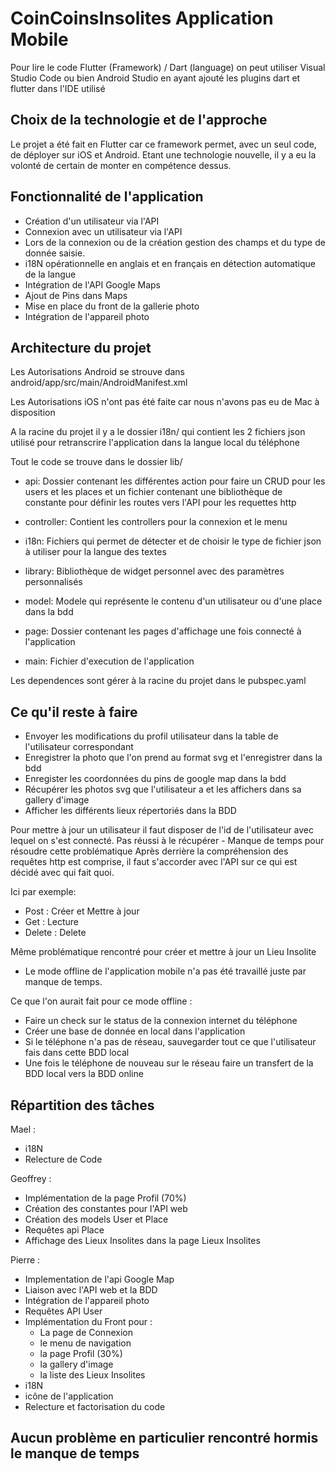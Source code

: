 # CoinCoinsInsolites Application Mobile

Pour lire le code Flutter (Framework) / Dart (language) on peut utiliser Visual Studio Code ou bien Android Studio en ayant ajouté les plugins dart et flutter dans l'IDE utilisé

## Choix de la technologie et de l'approche

Le projet a été fait en Flutter car ce framework permet, avec un seul code, de déployer sur iOS et Android. Etant une technologie nouvelle, il y a eu la volonté de certain de monter en
compétence dessus.


## Fonctionnalité de l'application

* Création d'un utilisateur via l'API
* Connexion avec un utilisateur via l'API
* Lors de la connexion ou de la création gestion des champs et du type de donnée saisie.
* i18N opérationnelle en anglais et en français en détection automatique de la langue
* Intégration de l'API Google Maps
* Ajout de Pins dans Maps
* Mise en place du front de la gallerie photo
* Intégration de l'appareil photo


## Architecture du projet

Les Autorisations Android se strouve dans android/app/src/main/AndroidManifest.xml

Les Autorisations iOS n'ont pas été faite car nous n'avons pas eu de Mac à disposition

A la racine du projet il y a le dossier i18n/ qui contient les 2 fichiers json utilisé pour retranscrire l'application dans la langue local du téléphone

Tout le code se trouve dans le dossier lib/

* api: Dossier contenant les différentes action pour faire un CRUD pour les users et les places et un fichier contenant une bibliothèque de constante pour définir les routes vers l'API pour les requettes http

* controller: Contient les controllers pour la connexion et le menu

* i18n: Fichiers qui permet de détecter et de choisir le type de fichier json à utiliser pour la langue des textes

* library: Bibliothèque de widget personnel avec des paramètres personnalisés

* model: Modele qui représente le contenu d'un utilisateur ou d'une place dans la bdd

* page: Dossier contenant les pages d'affichage une fois connecté à l'application

* main: Fichier d'execution de l'application

Les dependences sont gérer à la racine du projet dans le pubspec.yaml

## Ce qu'il reste à faire

* Envoyer les modifications du profil utilisateur dans la table de l'utilisateur correspondant 
* Enregistrer la photo que l'on prend au format svg et l'enregistrer dans la bdd
* Enregister les coordonnées du pins de google map dans la bdd
* Récupérer les photos svg que l'utilisateur a et les affichers dans sa gallery d'image
* Afficher les différents lieux répertoriés dans la BDD

Pour mettre à jour un utilisateur il faut disposer de l'id de l'utilisateur avec lequel on s'est connecté. Pas réussi à le récupérer - Manque de temps pour résoudre cette problématique
Après derrière la compréhension des requêtes http est comprise, il faut s'accorder avec l'API sur ce qui est décidé avec qui fait quoi.

Ici par exemple:

* Post : Créer et Mettre à jour
* Get : Lecture
* Delete : Delete

Même problématique rencontré pour créer et mettre à jour un Lieu Insolite

* Le mode offline de l'application mobile n'a pas été travaillé juste par manque de temps.

Ce que l'on aurait fait pour ce mode offline :

 - Faire un check sur le status de la connexion internet du téléphone
 - Créer une base de donnée en local dans l'application
 - Si le téléphone n'a pas de réseau, sauvegarder tout ce que l'utilisateur fais dans cette BDD local
 - Une fois le téléphone de nouveau sur le réseau faire un transfert de la BDD local vers la BDD online

## Répartition des tâches

Mael :

* i18N
* Relecture de Code

Geoffrey :

* Implémentation de la page Profil (70%)
* Création des constantes pour l'API web
* Création des models User et Place
* Requêtes api Place
* Affichage des Lieux Insolites dans la page Lieux Insolites

Pierre : 

* Implementation de l'api Google Map
* Liaison avec l'API web et la BDD
* Intégration de l'appareil photo
* Requêtes API User
* Implémentation du Front pour : 
    - La page de Connexion
    - le menu de navigation
    - la page Profil (30%)
    - la gallery d'image
    - la liste des Lieux Insolites
* i18N
* icône de l'application
* Relecture et factorisation du code

## Aucun problème en particulier rencontré hormis le manque de temps